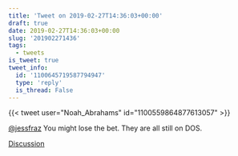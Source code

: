 ```yaml
---
title: 'Tweet on 2019-02-27T14:36:03+00:00'
draft: true
date: 2019-02-27T14:36:03+00:00
slug: '201902271436'
tags:
  - tweets
is_tweet: true
tweet_info:
  id: '1100645719587794947'
  type: 'reply'
  is_thread: False
---
```




{{< tweet user="Noah_Abrahams" id="1100559864877613057" >}}

[@jessfraz](https://x.com/jessfraz) You might lose the bet. They are all still on DOS.

[Discussion](https://x.com/sytelus/status/1100645719587794947)
